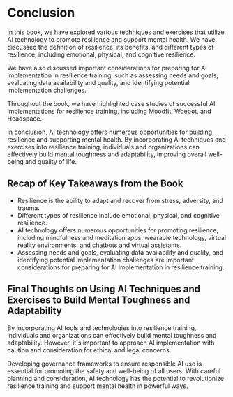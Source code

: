 # Conclusion

In this book, we have explored various techniques and exercises that utilize AI technology to promote resilience and support mental health. We have discussed the definition of resilience, its benefits, and different types of resilience, including emotional, physical, and cognitive resilience.

We have also discussed important considerations for preparing for AI implementation in resilience training, such as assessing needs and goals, evaluating data availability and quality, and identifying potential implementation challenges.

Throughout the book, we have highlighted case studies of successful AI implementations for resilience training, including Moodfit, Woebot, and Headspace.

In conclusion, AI technology offers numerous opportunities for building resilience and supporting mental health. By incorporating AI techniques and exercises into resilience training, individuals and organizations can effectively build mental toughness and adaptability, improving overall well-being and quality of life.

Recap of Key Takeaways from the Book
------------------------------------

* Resilience is the ability to adapt and recover from stress, adversity, and trauma.
* Different types of resilience include emotional, physical, and cognitive resilience.
* AI technology offers numerous opportunities for promoting resilience, including mindfulness and meditation apps, wearable technology, virtual reality environments, and chatbots and virtual assistants.
* Assessing needs and goals, evaluating data availability and quality, and identifying potential implementation challenges are important considerations for preparing for AI implementation in resilience training.

Final Thoughts on Using AI Techniques and Exercises to Build Mental Toughness and Adaptability
----------------------------------------------------------------------------------------------

By incorporating AI tools and technologies into resilience training, individuals and organizations can effectively build mental toughness and adaptability. However, it's important to approach AI implementation with caution and consideration for ethical and legal concerns.

Developing governance frameworks to ensure responsible AI use is essential for promoting the safety and well-being of all users. With careful planning and consideration, AI technology has the potential to revolutionize resilience training and support mental health in powerful ways.